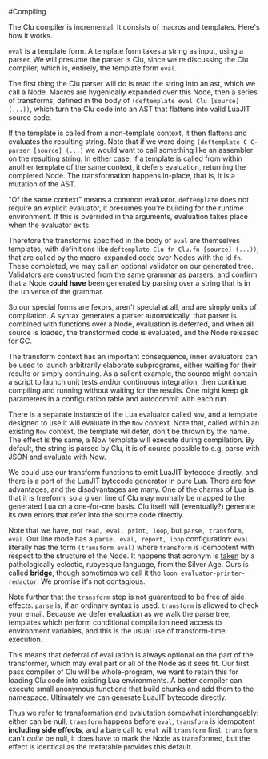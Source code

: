 #Compiling

The Clu compiler is incremental. It consists of macros and templates. Here's how it works. 

`eval` is a template form. A template form takes a string as input, using a parser. We will presume the parser is Clu, since we're discussing the Clu compiler, which is, entirely, the template form `eval`. 

The first thing the Clu parser will do is read the string into an ast, which we call a Node. Macros are hygenically expanded over this Node, then a series of transforms, defined in the body of `(deftemplate eval Clu [source] (...))`, which turn the Clu code into an AST that flattens into valid LuaJIT source code.

If the template is called from a non-template context, it then flattens and evaluates the resulting string. Note that if we were doing `(deftemplate C C-parser [source] (...)` we would want to call something like an assembler on the resulting string. In either case, if a template is called from within another template of the same context, it defers evaluation, returning the completed Node. The transformation happens in-place, that is, it is a mutation of the AST. 

"Of the same context" means a common evaluator. `deftemplate` does not require an explicit evaluator, it presumes you're building for the runtime environment. If this is overrided in the arguments, evaluation takes place when the evaluator exits. 

Therefore the transforms specified in the body of `eval` are themselves templates, with definitions like `deftemplate Clu-fn Clu.fn [source] (...))`, that are called by the macro-expanded code over Nodes with the id `fn`. These completed, we may call an optional validator on our generated tree. Validators are constructed from the same grammar as parsers, and confirm that a Node **could have** been generated by parsing over a string that is in the universe of the grammar. 

So our special forms are fexprs, aren't special at all, and are simply units of compilation. A syntax generates a parser automatically, that parser is combined with functions over a Node, evaluation is deferred, and when all source is loaded, the transformed code is evaluated, and the Node released for GC. 

The transform context has an important consequence, inner evaluators can be used to launch arbitrarily elaborate subprograms, either waiting for their results or simply continuing. As a salient example, the source might contain a script to launch unit tests and/or continuous integration, then continue compiling and running without waiting for the results. One might keep git parameters in a configuration table and autocommit with each run. 

There is a separate instance of the Lua evaluator called `Now`, and a template designed to use it will evaluate in the `Now` context. Note that, called within an existing `Now` context, the template wil defer, don't be thrown by the name. The effect is the same, a Now template will execute during compilation. By default, the string is parsed by Clu, it is of course possible to e.g. parse with JSON and evaluate with Now. 

We could use our transform functions to emit LuaJIT bytecode directly, and there is a port of the LuaJIT bytecode generator in pure Lua. There are few advantages, and the disadvantages are many. One of the charms of Lua is that it is freeform, so a given line of Clu may normally be mapped to the generated Lua on a one-for-one basis. Clu itself will (eventually?) generate its own errors that refer into the source code directly.

Note that we have, not `read, eval, print, loop`, but `parse, transform, eval`. Our line mode has a `parse, eval, report, loop` configuration: `eval` literally has the form `(transform eval)` where `transform` is idempotent with respect to the structure of the Node. It happens that acronym is [taken](http://en.wikipedia.org/wiki/Perl) by a pathologically eclectic, rubyesque language, from the Silver Age. Ours is called **bridge**, though sometimes we call it the `loon evaluator-printer-redactor`. We promise it's not contagious.

Note further that the `transform` step is not guaranteed to be free of side effects. `parse` is, if an ordinary syntax is used. `transform` is allowed to check your email. Because we defer evaluation as we walk the parse tree, templates which perform conditional compilation need access to environment variables, and this is the usual use of transform-time execution. 

This means that deferral of evaluation is always optional on the part of the transformer, which may eval part or all of the Node as it sees fit. Our first pass compiler of Clu will be whole-program, we want to retain this for loading Clu code into existing Lua environments. A better compiler can execute small anonymous functions that build chunks and add them to the namespace. Ultimately we can generate LuaJIT bytecode directly. 

Thus we refer to transformation and evalutation somewhat interchangeably: either can be null, `transform` happens before `eval`, `transform` is idempotent **including side effects**, and a bare call to `eval` will `transform` first. `transform` can't *quite* be null, it does have to mark the Node as transformed, but the effect is identical as the metatable provides this default.
